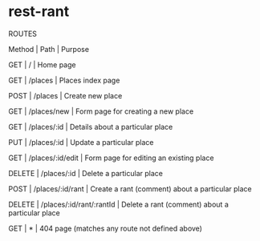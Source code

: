 # rest-rant

ROUTES

Method    | Path                     | Purpose

GET       | /                        | Home page

GET       | /places                  | Places index page

POST      | /places                  | Create new place

GET       | /places/new              | Form page for creating a new place

GET       | /places/:id              | Details about a particular place

PUT       | /places/:id              | Update a particular place

GET       | /places/:id/edit         | Form page for editing an existing place

DELETE    | /places/:id              | Delete a particular place

POST      | /places/:id/rant         | Create a rant (comment) about a particular place

DELETE    | /places/:id/rant/:rantId | Delete a rant (comment) about a particular place

GET       | *                        | 404 page (matches any route not defined above)